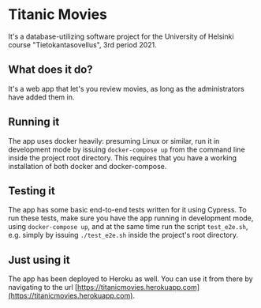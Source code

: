 # Titanic Movies
It's a database-utilizing software project for the University of Helsinki course "Tietokantasovellus", 3rd period 2021. 
## What does it do?
It's a web app that let's you review movies, as long as the administrators have added them in. 
## Running it
The app uses docker heavily: presuming Linux or similar, run it in development mode by issuing `docker-compose up` from the command line inside the project root directory. This requires that you have a working installation of both docker and docker-compose. 
## Testing it
The app has some basic end-to-end tests written for it using Cypress. To run these tests, make sure you have the app running in development mode, using `docker-compose up`, and at the same time run the script `test_e2e.sh`, e.g. simply by issuing `./test_e2e.sh` inside the project's root directory.
## Just using it
The app has been deployed to Heroku as well. You can use it from there by navigating to the url [https://titanicmovies.herokuapp.com](https://titanicmovies.herokuapp.com).

